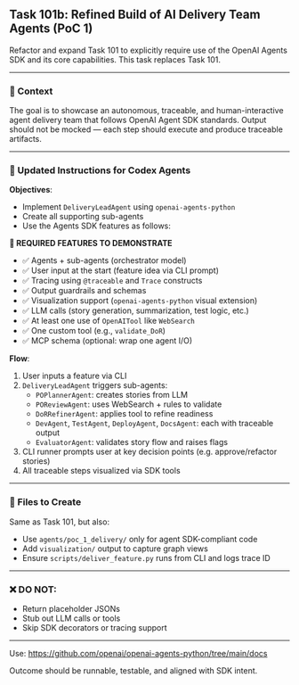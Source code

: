 ## Task 101b: Refined Build of AI Delivery Team Agents (PoC 1)

Refactor and expand Task 101 to explicitly require use of the OpenAI Agents SDK and its core capabilities. This task replaces Task 101.

---

### 🧠 Context
The goal is to showcase an autonomous, traceable, and human-interactive agent delivery team that follows OpenAI Agent SDK standards. Output should not be mocked — each step should execute and produce traceable artifacts.

---

### 🎯 Updated Instructions for Codex Agents

**Objectives**:
- Implement `DeliveryLeadAgent` using `openai-agents-python`
- Create all supporting sub-agents
- Use the Agents SDK features as follows:

**🔧 REQUIRED FEATURES TO DEMONSTRATE**
- ✅ Agents + sub-agents (orchestrator model)
- ✅ User input at the start (feature idea via CLI prompt)
- ✅ Tracing using `@traceable` and `Trace` constructs
- ✅ Output guardrails and schemas
- ✅ Visualization support (`openai-agents-python` visual extension)
- ✅ LLM calls (story generation, summarization, test logic, etc.)
- ✅ At least one use of `OpenAITool` like `WebSearch`
- ✅ One custom tool (e.g., `validate_DoR`)
- ✅ MCP schema (optional: wrap one agent I/O)

**Flow**:
1. User inputs a feature via CLI
2. `DeliveryLeadAgent` triggers sub-agents:
   - `POPlannerAgent`: creates stories from LLM
   - `POReviewAgent`: uses WebSearch + rules to validate
   - `DoRRefinerAgent`: applies tool to refine readiness
   - `DevAgent`, `TestAgent`, `DeployAgent`, `DocsAgent`: each with traceable output
   - `EvaluatorAgent`: validates story flow and raises flags
3. CLI runner prompts user at key decision points (e.g. approve/refactor stories)
4. All traceable steps visualized via SDK tools

---

### 📂 Files to Create
Same as Task 101, but also:
- Use `agents/poc_1_delivery/` only for agent SDK-compliant code
- Add `visualization/` output to capture graph views
- Ensure `scripts/deliver_feature.py` runs from CLI and logs trace ID

---

### ❌ DO NOT:
- Return placeholder JSONs
- Stub out LLM calls or tools
- Skip SDK decorators or tracing support

---

Use: https://github.com/openai/openai-agents-python/tree/main/docs

Outcome should be runnable, testable, and aligned with SDK intent.